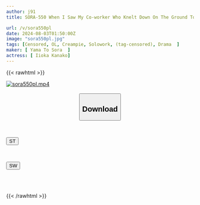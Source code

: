 ```yaml
---
author: j91
title: SORA-550 When I Saw My Co-worker Who Knelt Down On The Ground To Apologize For My Malicious Complaint On My Behalf Being Used As A Public Toilet For Customer Harassment, I Couldn't Help But Get A Scum Erection Kana Morisawa

url: /v/sora550pl
date: 2024-08-03T01:50:00Z
image: "sora550pl.jpg"
tags: [Censored, OL, Creampie, Solowork, (tag-censored), Drama	]
maker: [ Yama To Sora  ]
actress: [ Iioka Kanako]
---
```



{{< rawhtml >}}

<div class="video" data-videoid="zxzlPmOLO3IQBD">
    <a href="javascript:;">
        <img src="/v/sora550pl/sora550pl.jpg" width="WIDTH" height="HEIGHT" alt="sora550pl.mp4" loading="lazy">
    </a>
</div>

<script type="text/javascript" src="https://j91.asia/asset/on-demand-st.js"></script>

<br>
  <link rel="stylesheet" href="https://j91.asia/asset/bs5.css">
  
  <center>
  <button class="btn btn-primary" type="button" data-bs-toggle="collapse" data-bs-target=".multi-collapse" aria-expanded="false" aria-controls="multiCollapseExample1 multiCollapseExample2"><h2>Download</h2></button></center>
</p>
<div class="row">
  <div class="col">
    <div class="collapse multi-collapse" id="multiCollapseExample1">
      <div class="card card-body">
	      	      <br>
<div class="buttons">  
<p><a href="/v/sora550pl/st.html" target="_blank"><button class="btn-hover color-3"><i class="fa fa-download"></i> ST</button></a></p></div>
    </div>
  </div>
</div>
  <div class="col">
    <div class="collapse multi-collapse" id="multiCollapseExample2">
      <div class="card card-body">
	      <br>
<div class="buttons">
<p><a href="/v/sora550pl/sw.html" target="_blank"><button class="btn-hover color-2"><i class="fa fa-download"></i> SW</button></a></p></div>
<br><br>
      </div>
    </div>
  </div>
</div>

{{< /rawhtml >}}